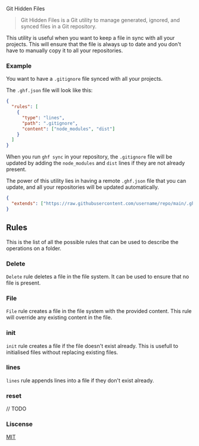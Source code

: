 Git Hidden Files

> Git Hidden Files is a Git utility to manage generated, ignored, and synced files in a Git repository.

This utility is useful when you want to keep a file in sync with all your projects. This will ensure that the file is always up to date and you don't have to manually copy it to all your repositories.

### Example

You want to have a `.gitignore` file synced with all your projects.

The `.ghf.json` file will look like this:

```json
{
  "rules": [
    {
      "type": "lines",
      "path": ".gitignore",
      "content": ["node_modules", "dist"]
    }
  ]
}
```

When you run `ghf sync` in your repository, the `.gitignore` file will be updated by adding the `node_modules` and `dist` lines if they are not already present.

The power of this utility lies in having a remote `.ghf.json` file that you can update, and all your repositories will be updated automatically.

```json
{
  "extends": ["https://raw.githubusercontent.com/username/repo/main/.ghf.json"] // This will be fetched and append the rules to the current rules at the beginning of the array of rules
}
```

## Rules

This is the list of all the possible rules that can be used to describe the operations on a folder.

### Delete

`Delete` rule deletes a file in the file system. It can be used to ensure that no file is present.

### File

`File` rule creates a file in the file system with the provided content. This rule will override any existing content in the file.

### init

`init` rule creates a file if the file doesn't exist already. This is usefull to initialised files without replacing existing files.

### lines

`lines` rule appends lines into a file if they don't exist already.

### reset

// TODO

### Liscense

[MIT](LICENSE)
